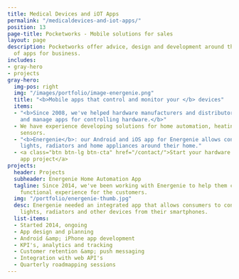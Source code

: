 ```yaml
---
title: Medical Devices and iOT Apps
permalink: "/medicaldevices-and-iot-apps/"
position: 13
page-title: Pocketworks - Mobile solutions for sales
layout: page
description: Pocketworks offer advice, design and development around the implementation
  of apps for business.
includes:
- gray-hero
- projects
gray-hero:
  img-pos: right
  img: "/images/portfolio/image-energenie.png"
  title: "<b>Mobile apps that control and monitor your </b> devices"
  items:
  - "<b>Since 2008, we've helped hardware manufacturers and distributors design, launch
    and manage apps for controlling hardware.</b>"
  - We have experience developing solutions for home automation, heating and industrial
    sensors.
  - "<b>Energenie</b>: our Android and iOS app for Energenie allows consumers to control
    lights, radiators and home appliances around their home."
  - <a class="btn btn-lg btn-cta" href="/contact/">Start your hardware connected mobile
    app project</a>
projects:
  header: Projects
  subheader: Energenie Home Automation App
  tagline: Since 2014, we've been working with Energenie to help them create a slick,
    functional experience for the customers.
  img: "/portfolio/energenie-thumb.jpg"
  desc: Energenie needed an integrated app that allows consumers to control their
    lights, radiators and other devices from their smartphones.
  list-items:
  - Started 2014, ongoing
  - App design and planning
  - Android &amp; iPhone app development
  - KPI's, analytics and tracking
  - Customer retention &amp; push messaging
  - Integration with web API's
  - Quarterly roadmapping sessions
---
```


